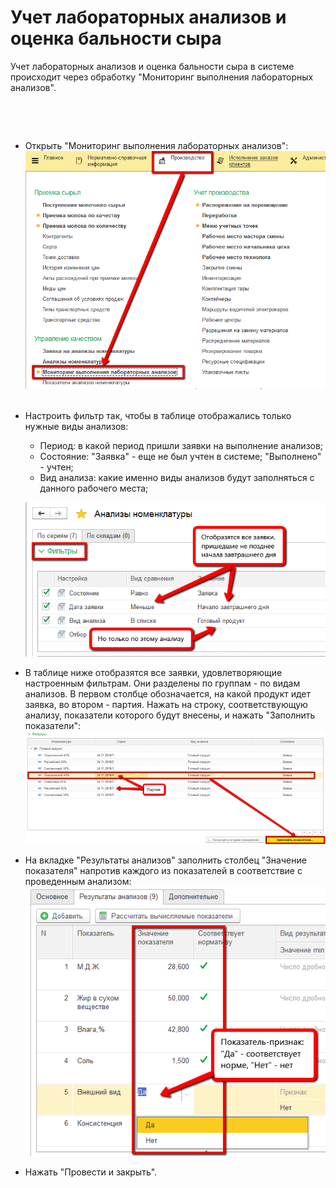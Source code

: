 # Учет лабораторных анализов и оценка бальности сыра


Учет лабораторных анализов и оценка бальности сыра в системе происходит
через обработку "Мониторинг выполнения лабораторных анализов".

 

 

-   Открыть "Мониторинг выполнения лабораторных анализов":
    ![](AccountingLabAnalysisAndCheeseGrade.assets/drex_uchet_laboratornykh_analizov_i_otsenka_balnosti_syra_custom.png)
     
-   Настроить фильтр так, чтобы в таблице отображались только нужные
    виды анализов:
    -   Период: в какой период пришли заявки на выполнение анализов;
    -   Состояние: "Заявка" - еще не был учтен в системе; "Выполнено" -
    учтен;
    -   Вид анализа: какие именно виды анализов будут заполняться с данного
    рабочего места;

    ![](AccountingLabAnalysisAndCheeseGrade.assets/drex_uchet_laboratornykh_analizov_i_otsenka_balnosti_syra_custom_2.png)

-   В таблице ниже отобразятся все заявки, удовлетворяющие настроенным
    фильтрам. Они разделены по группам - по видам анализов. В первом
    столбце обозначается, на какой продукт идет заявка, во втором -
    партия. Нажать на строку, соответствующую анализу, показатели
    которого будут внесены, и нажать "Заполнить показатели":
    ![](AccountingLabAnalysisAndCheeseGrade.assets/drex_uchet_laboratornykh_analizov_i_otsenka_balnosti_syra_custom_3.png)

-   На вкладке "Результаты анализов" заполнить столбец "Значение
    показателя" напротив каждого из показателей в соответствие с
    проведенным анализом:
    ![](AccountingLabAnalysisAndCheeseGrade.assets/drex_uchet_laboratornykh_analizov_i_otsenka_balnosti_syra_custom_4.png)

-   Нажать "Провести и закрыть".